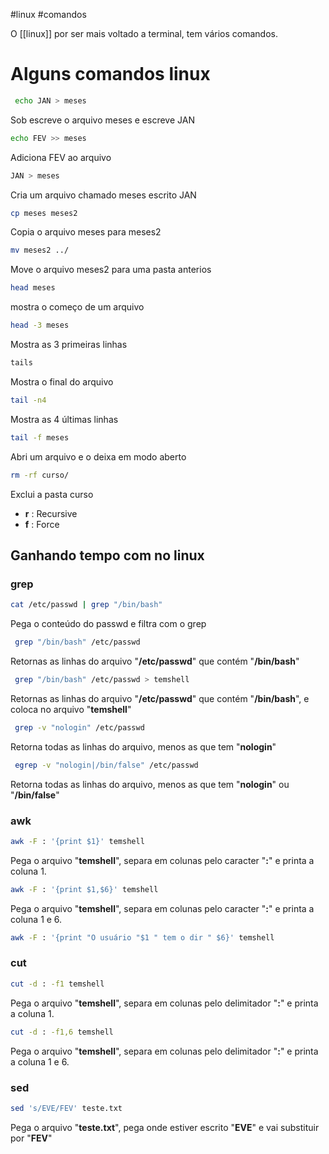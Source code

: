 #linux #comandos

O [[linux]] por ser mais voltado a terminal, tem vários comandos.
# Alguns comandos linux

```sh
 echo JAN > meses
```

Sob escreve o arquivo meses e escreve JAN

```sh
echo FEV >> meses
```

Adiciona FEV ao arquivo

```sh
JAN > meses
```

Cria um arquivo chamado meses escrito JAN

```sh
cp meses meses2
```

Copia o arquivo meses para meses2

```sh
mv meses2 ../
```

Move o arquivo meses2 para uma pasta anterios

```sh
head meses
```

mostra o começo de um arquivo

```sh
head -3 meses
```

Mostra as 3 primeiras linhas

```sh
tails
```

Mostra o final do arquivo

```sh
tail -n4
```

Mostra as 4 últimas linhas

```sh
tail -f meses
```

Abri um arquivo e o deixa em modo aberto

```sh
rm -rf curso/
```

Exclui a pasta curso

- **r** : Recursive
- **f** : Force

## Ganhando tempo com no linux

### grep

```sh
cat /etc/passwd | grep "/bin/bash"
```

Pega o conteúdo do passwd e filtra com o grep

```sh
 grep "/bin/bash" /etc/passwd
```

Retornas as linhas do arquivo "**/etc/passwd**" que contém "**/bin/bash**"

```sh
 grep "/bin/bash" /etc/passwd > temshell
```

Retornas as linhas do arquivo "**/etc/passwd**" que contém "**/bin/bash**", e coloca no arquivo "**temshell**"

```sh
 grep -v "nologin" /etc/passwd 
```

Retorna todas as linhas do arquivo, menos as que tem "**nologin**"

```sh
 egrep -v "nologin|/bin/false" /etc/passwd
```

Retorna todas as linhas do arquivo, menos as que tem "**nologin**" ou "**/bin/false**"

### awk

```sh
awk -F : '{print $1}' temshell
```

Pega o arquivo "**temshell**", separa em colunas pelo caracter "**:**" e printa a coluna 1.

```sh
awk -F : '{print $1,$6}' temshell
```

Pega o arquivo "**temshell**", separa em colunas pelo caracter "**:**" e printa a coluna 1 e 6.

```sh
awk -F : '{print "O usuário "$1 " tem o dir " $6}' temshell
```

### cut

```sh
cut -d : -f1 temshell
```

Pega o arquivo "**temshell**", separa em colunas pelo delimitador "**:**" e printa a coluna 1.

```sh
cut -d : -f1,6 temshell
```

Pega o arquivo "**temshell**", separa em colunas pelo delimitador "**:**" e printa a coluna 1 e 6.

### sed

```sh
sed 's/EVE/FEV' teste.txt
```

Pega o arquivo "**teste.txt**", pega onde estiver escrito "**EVE**" e vai substituir por "**FEV**"





















